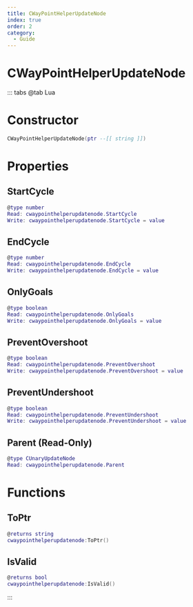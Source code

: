 ```yaml
---
title: CWayPointHelperUpdateNode
index: true
order: 2
category:
  - Guide
---
```


# CWayPointHelperUpdateNode

::: tabs
@tab Lua
# Constructor
```lua
CWayPointHelperUpdateNode(ptr --[[ string ]])
```
# Properties
## StartCycle 
```lua
@type number
Read: cwaypointhelperupdatenode.StartCycle
Write: cwaypointhelperupdatenode.StartCycle = value
```
## EndCycle 
```lua
@type number
Read: cwaypointhelperupdatenode.EndCycle
Write: cwaypointhelperupdatenode.EndCycle = value
```
## OnlyGoals 
```lua
@type boolean
Read: cwaypointhelperupdatenode.OnlyGoals
Write: cwaypointhelperupdatenode.OnlyGoals = value
```
## PreventOvershoot 
```lua
@type boolean
Read: cwaypointhelperupdatenode.PreventOvershoot
Write: cwaypointhelperupdatenode.PreventOvershoot = value
```
## PreventUndershoot 
```lua
@type boolean
Read: cwaypointhelperupdatenode.PreventUndershoot
Write: cwaypointhelperupdatenode.PreventUndershoot = value
```
## Parent (Read-Only)
```lua
@type CUnaryUpdateNode
Read: cwaypointhelperupdatenode.Parent
```
# Functions
## ToPtr
```lua
@returns string
cwaypointhelperupdatenode:ToPtr()
```
## IsValid
```lua
@returns bool
cwaypointhelperupdatenode:IsValid()
```

:::